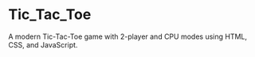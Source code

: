 # Tic_Tac_Toe
A modern Tic-Tac-Toe game with 2-player and CPU modes using HTML, CSS, and JavaScript.
